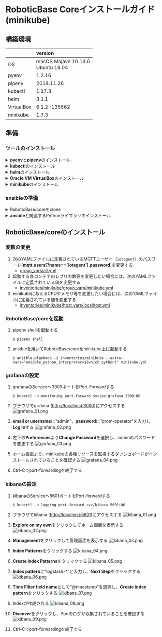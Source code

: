 # RoboticBase Coreインストールガイド(minikube)

## 構築環境

||version|
|:--|:--|
|OS|macOS Mojave 10.14.6<br/>Ubuntu 16.04|
|pyenv|1.2.16|
|pipenv|2018.11.26|
|kubectl|1.17.3|
|helm|3.1.1|
|VirtualBox|6.1.2 r135662|
|minikube|1.7.3|

## 準備
### ツールのインストール
<details><summary><b>pyenv</b>と<b>pipenv</b>のインストール</summary>
<p>

#### macOS

```
$ brew install pyenv
$ echo 'export PYENV_ROOT="$HOME/.pyenv"' >> ~/.bashrc
$ echo 'export PATH="$PYENV_ROOT/bin:$PATH"' >> ~/.bashrc
$ echo 'eval "$(pyenv init -)"' >> ~/.bashrc
$ source ~/.bashrc
$ brew install pipenv
```

#### ubuntu

```
$ sudo apt install -y build-essential libffi-dev libssl-dev zlib1g-dev libbz2-dev libreadline-dev libsqlite3-dev git python3-pip
$ git clone https://github.com/pyenv/pyenv.git ~/.pyenv
$ echo 'export PYENV_ROOT="$HOME/.pyenv"' >> ~/.bashrc
$ echo 'export PATH="$PYENV_ROOT/bin:$PATH"' >> ~/.bashrc
$ echo 'eval "$(pyenv init -)"' >> ~/.bashrc
$ source ~/.bashrc
$ pip3 install pipenv
```

</p>
</details>

<details><summary><b>kubectl</b>のインストール</summary>
<p>

#### macOS

```
$ curl -LO "https://storage.googleapis.com/kubernetes-release/release/v1.17.3/bin/darwin/amd64/kubectl"
$ chmod +x ./kubectl
$ sudo mv ./kubectl /usr/local/bin/kubectl
```

#### ubuntu

```
$ curl -LO "https://storage.googleapis.com/kubernetes-release/release/v1.17.3/bin/linux/amd64/kubectl"
$ chmod +x ./kubectl
$ sudo mv ./kubectl /usr/local/bin/kubectl
```

</p>
</details>

<details><summary><b>helm</b>のインストール</summary>
<p>

#### macOS

```
$ curl -LO "https://get.helm.sh/helm-v3.1.1-darwin-amd64.tar.gz"
$ tar xvfz helm-v3.1.1-darwin-amd64.tar.gz
$ sudo mv darwin-amd64/helm /usr/local/bin/helm
```

#### ubuntu

```
$ curl -LO "https://get.helm.sh/helm-v3.1.1-linux-amd64.tar.gz"
$ tar xvfz helm-v3.1.1-linux-amd64.tar.gz
$ sudo mv linux-amd64/helm /usr/local/bin/helm
```

</p>
</details>

<details><summary><b>Oracle VM VirtualBox</b>のインストール</summary>
<p>

#### macOS

```
$ curl -Lo ~/Downloads/VirtualBox-6.1.2-135662-OSX.dmg https://download.virtualbox.org/virtualbox/6.1.2/VirtualBox-6.1.2-135662-OSX.dmg
$ open ~/Downloads/VirtualBox-6.1.2-135662-OSX.dmg
$ open /Applications/VirtualBox.app
```

#### Ubuntu

```
$ wget -q https://www.virtualbox.org/download/oracle_vbox_2016.asc -O- | sudo apt-key add -
$ wget -q https://www.virtualbox.org/download/oracle_vbox.asc -O- | sudo apt-key add -
$ sudo add-apt-repository "deb http://download.virtualbox.org/virtualbox/debian xenial contrib"
$ sudo apt-get update
$ sudo apt-get install -y virtualbox-6.1
```

</p>
</details>

<details><summary><b>minikube</b>のインストール</summary>
<p>

#### macOS

```
$ curl -Lo minikube https://storage.googleapis.com/minikube/releases/v1.7.3/minikube-darwin-amd64
$ chmod +x ./minikube
$ sudo mv ./minikube /usr/local/bin/minikube
```

#### Ubuntu

```
$ curl -Lo minikube https://storage.googleapis.com/minikube/releases/v1.7.3/minikube-linux-amd64
$ chmod +x ./minikube
$ sudo mv ./minikube /usr/local/bin/minikube
```

</p>
</details>

### ansibleの準備
<details><summary>RoboticBase/coreをclone</summary>
<p>

```
$ git clone https://github.com/RoboticBase/core.git
$ cd core
```

</p>
</details>

<details><summary><b>ansible</b>と関連するPythonライブラリのインストール</summary>
<p>

```
$ cd ansible
$ pipenv install
```

</p>
</details>

## RoboticBase/coreのインストール
### 変数の変更
1. 次のYAMLファイルに定義されているMQTTユーザー（`iotagent`）のパスワード(**mqtt.users[?name==\`iotagent\`].password**)を変更する
    * [group\_vars/all.yml](../../ansible/group_vars/all.yml)
1. 起動する各コンテナのレプリカ数等を変更したい場合には、次のYAMLファイルに定義されている値を変更する
    * [inventories/minikube/group\_vars/minikube.yml](../../ansible/inventories/minikube/group_vars/minikube.yml)
1. minikubeに与えるCPUやメモリ等を変更したい場合には、次のYAMLファイルに定義されている値を変更する
    * [inventories/minikube/host\_vars/localhost.yml](../../ansible/inventories/minikube/host_vars/localhost.yml)

### RoboticBase/coreを起動
1. pipenv shellを起動する

    ```
    $ pipenv shell
    ```
1. ansibleを用いてRoboticBase/coreをminikube上に起動する

    ```
    $ ansible-playbook -i inventories/minikube --extra-vars="ansible_python_interpreter=$(which python)" minikube.yml
    ```

### grafanaの設定
1. grafanaのServiceへ3000ポートをPort-Forwardする

    ```
    $ kubectl -n monitoring port-forward svc/po-grafana 3000:80
    ```
1. ブラウザでgrafana ([http://localhost:3000](http://localhost:3000))にアクセスする
    ![grafana\_01.png](../images/minikube/grafana_01.png)
1. **email or username**に"admin"、**password**に"prom-operator"を入力し**Log In**する
    ![grafana\_02.png](../images/minikube/grafana_02.png)
1. 左下の**Preferences**より**Change Password**を選択し、adminのパスワードを変更する
    ![grafana\_03.png](../images/minikube/grafana_03.png)
1. ホーム画面より、minikubeの各種リソースを監視するダッシュボードがインストールされていることを確認する
    ![grafana\_04.png](../images/minikube/grafana_04.png)
1. Ctrl-Cでport-forwardingを終了する

### kibanaの設定
1. kibanaのServiceへ5601ポートをPort-forwardする

    ```
    $ kubectl -n logging port-forward svc/kibana 5601:80
    ```
1. ブラウザでkibana ([http://localhost:5601](http://localhost:5601))にアクセスする
    ![kibana\_01.png](../images/minikube/kibana_01.png)
1. **Explore on my own**をクリックしてホーム画面を表示する
    ![kibana\_02.png](../images/minikube/kibana_02.png)
1. **Management**をクリックして管理画面を表示する
    ![kibana\_03.png](../images/minikube/kibana_03.png)
1. **Index Patterns**をクリックする
    ![kibana\_04.png](../images/minikube/kibana_04.png)
1. **Create Index Patterns**をクリックする
    ![kibana\_05.png](../images/minikube/kibana_05.png)
1. **Index pattern**に"logstash-\*"と入力し、**Next Step**をクリックする
    ![kibana\_06.png](../images/minikube/kibana_06.png)
1. **Time Filter field name**として"@timestamp"を選択し、**Create Index pattern**をクリックする
    ![kibana\_07.png](../images/minikube/kibana_07.png)
1. Indexが作成される
    ![kibana\_08.png](../images/minikube/kibana_08.png)
1. **Discover**をクリックし、Podのログが収集されていることを確認する
    ![kibana\_09.png](../images/minikube/kibana_09.png)
1. Ctrl-Cでport-forwardingを終了する
